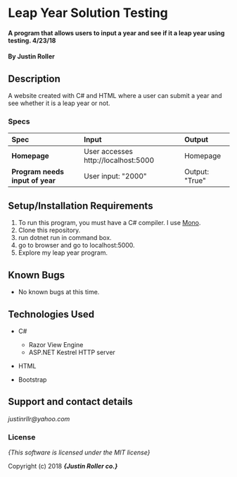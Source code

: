 # Leap Year Solution Testing

#### A program that allows users to input a year and see if it a leap year using testing. 4/23/18

#### By **Justin Roller**

## Description

A website created with C# and HTML where a user can submit a year and see whether it is a leap year or not.

### Specs
| Spec | Input | Output |
| :-------------     | :------------- | :------------- |
| **Homepage** | User accesses http://localhost:5000| Homepage |
| **Program needs input of year** | User input: "2000" | Output: "True" |



## Setup/Installation Requirements

1. To run this program, you must have a C# compiler. I use [Mono](http://www.mono-project.com).
2. Clone this repository.
3. run dotnet run in command box.
4. go to browser and go to localhost:5000.
5. Explore my leap year program.

## Known Bugs
* No known bugs at this time.

## Technologies Used
* C#
  * Razor View Engine
  * ASP.NET Kestrel HTTP server

* HTML
* Bootstrap

## Support and contact details

_justinrllr@yahoo.com_

### License

*{This software is licensed under the MIT license}*

Copyright (c) 2018 **_{Justin Roller co.}_**
